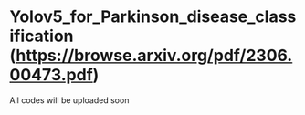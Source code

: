 # Yolov5_for_Parkinson_disease_classification (https://browse.arxiv.org/pdf/2306.00473.pdf)

All codes will be uploaded soon
